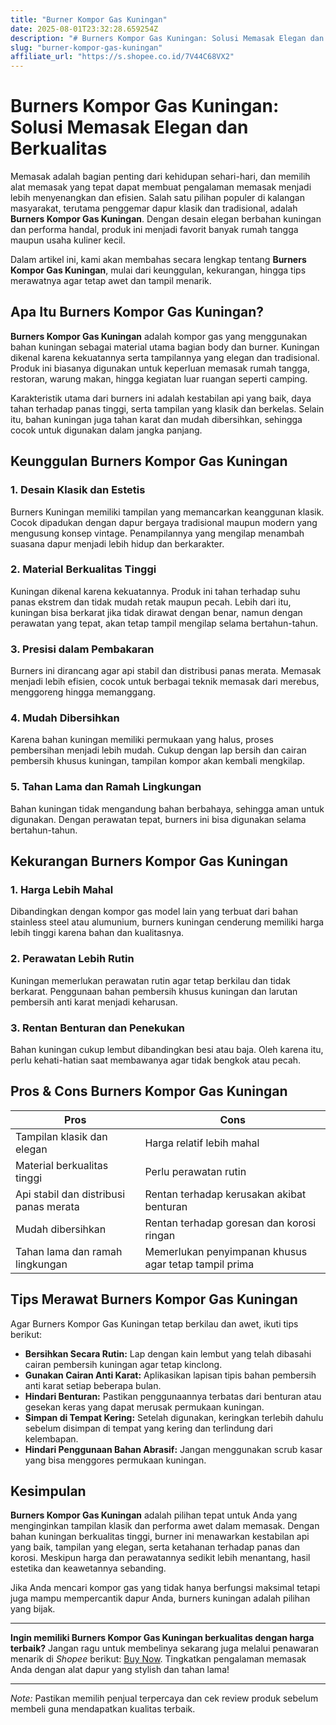 ```yaml
---
title: "Burner Kompor Gas Kuningan"
date: 2025-08-01T23:32:28.659254Z
description: "# Burners Kompor Gas Kuningan: Solusi Memasak Elegan dan Berkualitas..."
slug: "burner-kompor-gas-kuningan"
affiliate_url: "https://s.shopee.co.id/7V44C68VX2"
---
```

# Burners Kompor Gas Kuningan: Solusi Memasak Elegan dan Berkualitas

Memasak adalah bagian penting dari kehidupan sehari-hari, dan memilih alat memasak yang tepat dapat membuat pengalaman memasak menjadi lebih menyenangkan dan efisien. Salah satu pilihan populer di kalangan masyarakat, terutama penggemar dapur klasik dan tradisional, adalah **Burners Kompor Gas Kuningan**. Dengan desain elegan berbahan kuningan dan performa handal, produk ini menjadi favorit banyak rumah tangga maupun usaha kuliner kecil.

Dalam artikel ini, kami akan membahas secara lengkap tentang **Burners Kompor Gas Kuningan**, mulai dari keunggulan, kekurangan, hingga tips merawatnya agar tetap awet dan tampil menarik.

## Apa Itu Burners Kompor Gas Kuningan?

**Burners Kompor Gas Kuningan** adalah kompor gas yang menggunakan bahan kuningan sebagai material utama bagian body dan burner. Kuningan dikenal karena kekuatannya serta tampilannya yang elegan dan tradisional. Produk ini biasanya digunakan untuk keperluan memasak rumah tangga, restoran, warung makan, hingga kegiatan luar ruangan seperti camping.

Karakteristik utama dari burners ini adalah kestabilan api yang baik, daya tahan terhadap panas tinggi, serta tampilan yang klasik dan berkelas. Selain itu, bahan kuningan juga tahan karat dan mudah dibersihkan, sehingga cocok untuk digunakan dalam jangka panjang.

## Keunggulan Burners Kompor Gas Kuningan

### 1. Desain Klasik dan Estetis
Burners Kuningan memiliki tampilan yang memancarkan keanggunan klasik. Cocok dipadukan dengan dapur bergaya tradisional maupun modern yang mengusung konsep vintage. Penampilannya yang mengilap menambah suasana dapur menjadi lebih hidup dan berkarakter.

### 2. Material Berkualitas Tinggi
Kuningan dikenal karena kekuatannya. Produk ini tahan terhadap suhu panas ekstrem dan tidak mudah retak maupun pecah. Lebih dari itu, kuningan bisa berkarat jika tidak dirawat dengan benar, namun dengan perawatan yang tepat, akan tetap tampil mengilap selama bertahun-tahun.

### 3. Presisi dalam Pembakaran
Burners ini dirancang agar api stabil dan distribusi panas merata. Memasak menjadi lebih efisien, cocok untuk berbagai teknik memasak dari merebus, menggoreng hingga memanggang.

### 4. Mudah Dibersihkan
Karena bahan kuningan memiliki permukaan yang halus, proses pembersihan menjadi lebih mudah. Cukup dengan lap bersih dan cairan pembersih khusus kuningan, tampilan kompor akan kembali mengkilap.

### 5. Tahan Lama dan Ramah Lingkungan
Bahan kuningan tidak mengandung bahan berbahaya, sehingga aman untuk digunakan. Dengan perawatan tepat, burners ini bisa digunakan selama bertahun-tahun.

## Kekurangan Burners Kompor Gas Kuningan

### 1. Harga Lebih Mahal
Dibandingkan dengan kompor gas model lain yang terbuat dari bahan stainless steel atau alumunium, burners kuningan cenderung memiliki harga lebih tinggi karena bahan dan kualitasnya.

### 2. Perawatan Lebih Rutin
Kuningan memerlukan perawatan rutin agar tetap berkilau dan tidak berkarat. Penggunaan bahan pembersih khusus kuningan dan larutan pembersih anti karat menjadi keharusan.

### 3. Rentan Benturan dan Penekukan
Bahan kuningan cukup lembut dibandingkan besi atau baja. Oleh karena itu, perlu kehati-hatian saat membawanya agar tidak bengkok atau pecah.

## Pros & Cons Burners Kompor Gas Kuningan

| **Pros**                              | **Cons**                                  |
|--------------------------------------|-----------------------------------------|
| Tampilan klasik dan elegan         | Harga relatif lebih mahal             |
| Material berkualitas tinggi          | Perlu perawatan rutin                |
| Api stabil dan distribusi panas merata | Rentan terhadap kerusakan akibat benturan |
| Mudah dibersihkan                   | Rentan terhadap goresan dan korosi ringan |  
| Tahan lama dan ramah lingkungan     | Memerlukan penyimpanan khusus agar tetap tampil prima |

## Tips Merawat Burners Kompor Gas Kuningan

Agar Burners Kompor Gas Kuningan tetap berkilau dan awet, ikuti tips berikut:

- **Bersihkan Secara Rutin:** Lap dengan kain lembut yang telah dibasahi cairan pembersih kuningan agar tetap kinclong.
- **Gunakan Cairan Anti Karat:** Aplikasikan lapisan tipis bahan pembersih anti karat setiap beberapa bulan.
- **Hindari Benturan:** Pastikan penggunaannya terbatas dari benturan atau gesekan keras yang dapat merusak permukaan kuningan.
- **Simpan di Tempat Kering:** Setelah digunakan, keringkan terlebih dahulu sebelum disimpan di tempat yang kering dan terlindung dari kelembapan.
- **Hindari Penggunaan Bahan Abrasif:** Jangan menggunakan scrub kasar yang bisa menggores permukaan kuningan.

## Kesimpulan

**Burners Kompor Gas Kuningan** adalah pilihan tepat untuk Anda yang menginginkan tampilan klasik dan performa awet dalam memasak. Dengan bahan kuningan berkualitas tinggi, burner ini menawarkan kestabilan api yang baik, tampilan yang elegan, serta ketahanan terhadap panas dan korosi. Meskipun harga dan perawatannya sedikit lebih menantang, hasil estetika dan keawetannya sebanding.

Jika Anda mencari kompor gas yang tidak hanya berfungsi maksimal tetapi juga mampu mempercantik dapur Anda, burners kuningan adalah pilihan yang bijak.

---

**Ingin memiliki Burners Kompor Gas Kuningan berkualitas dengan harga terbaik?** Jangan ragu untuk membelinya sekarang juga melalui penawaran menarik di *Shopee* berikut: [Buy Now](https://s.shopee.co.id/7V44C68VX2). Tingkatkan pengalaman memasak Anda dengan alat dapur yang stylish dan tahan lama!

---

*Note:* Pastikan memilih penjual terpercaya dan cek review produk sebelum membeli guna mendapatkan kualitas terbaik.